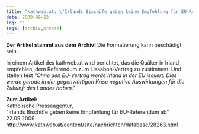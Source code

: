 ```yaml
---
title: "kathweb.at: \"Irlands Bischöfe geben keine Empfehlung für EU-Referendum ab\""
date: 2009-09-22
log: ""
tags: [archiv,presse]
---
```

**Der Artikel stammt aus dem Archiv!** Die Formatierung kann beschädigt sein.

In einem Artikel des kathweb.at wird berichtet, das die Quäker in Irland empfehlen, dem Referendum  zum Lissabon-Vertrag zu zustimmen. Und stellen fest <i>"Ohne den EU-Vertrag werde Irland in der EU isoliert. Dies werde gerade in der gegenwärtigen Krise negative Auswirkungen für die Zukunft des Landes haben."</i>
<!--break-->
**Zum Artikel:**</br>
Katholische Presseagentur, </br>
"Irlands Bischöfe geben keine Empfehlung für EU-Referendum ab"</br>
22.09.2009</br>
http://www.kathweb.at/content/site/nachrichten/database/28263.html </br>
